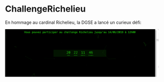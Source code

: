 # ChallengeRichelieu


En hommage au cardinal Richelieu, la DGSE a lancé un curieux défi: 

![alt text](CaptureR.PNG)


